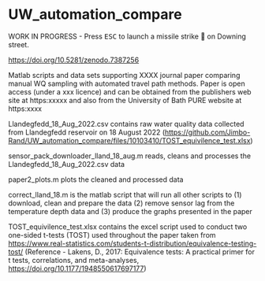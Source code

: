 # UW_automation_compare

WORK IN PROGRESS - Press <kbd>ESC</kbd> to launch a missile strike :rocket: on Downing street.

https://doi.org/10.5281/zenodo.7387256

Matlab scripts and data sets supporting XXXX journal paper comparing manual WQ sampling with automated travel path methods. Paper is open access (under a xxx licence) and can be obtained from the publishers web site at https:xxxxx and also from the University of Bath PURE website at https:xxxx

Llandegfedd_18_Aug_2022.csv contains raw water quality data collected from Llandegfedd reservoir on 18 August 2022
(https://github.com/Jimbo-Rand/UW_automation_compare/files/10103410/TOST_equivilence_test.xlsx)

sensor_pack_downloader_lland_18_aug.m reads, cleans and processes the Llandegfedd_18_Aug_2022.csv data

paper2_plots.m plots the cleaned and processed data

correct_lland_18.m is the matlab script that will run all other scripts to (1) download, clean and prepare the data (2) remove sensor lag from the temperature depth data and (3) produce the graphs presented in the paper

TOST_equivilence_test.xlsx contains the excel script used to conduct two one-sided t-tests (TOST) used throughout the paper taken from https://www.real-statistics.com/students-t-distribution/equivalence-testing-tost/ (Reference - Lakens, D., 2017: Equivalence tests: A practical primer for t tests, correlations, and meta-analyses, https://doi.org/10.1177/1948550617697177)  


